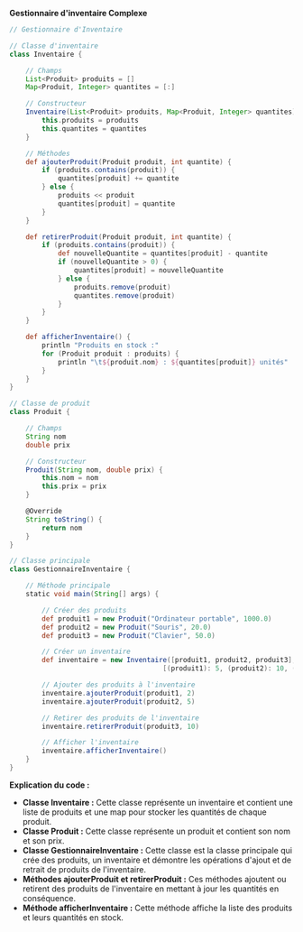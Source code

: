**Gestionnaire d'inventaire Complexe**

```groovy
// Gestionnaire d'Inventaire

// Classe d'inventaire
class Inventaire {

    // Champs
    List<Produit> produits = []
    Map<Produit, Integer> quantites = [:]

    // Constructeur
    Inventaire(List<Produit> produits, Map<Produit, Integer> quantites) {
        this.produits = produits
        this.quantites = quantites
    }

    // Méthodes
    def ajouterProduit(Produit produit, int quantite) {
        if (produits.contains(produit)) {
            quantites[produit] += quantite
        } else {
            produits << produit
            quantites[produit] = quantite
        }
    }

    def retirerProduit(Produit produit, int quantite) {
        if (produits.contains(produit)) {
            def nouvelleQuantite = quantites[produit] - quantite
            if (nouvelleQuantite > 0) {
                quantites[produit] = nouvelleQuantite
            } else {
                produits.remove(produit)
                quantites.remove(produit)
            }
        }
    }

    def afficherInventaire() {
        println "Produits en stock :"
        for (Produit produit : produits) {
            println "\t${produit.nom} : ${quantites[produit]} unités"
        }
    }
}

// Classe de produit
class Produit {

    // Champs
    String nom
    double prix

    // Constructeur
    Produit(String nom, double prix) {
        this.nom = nom
        this.prix = prix
    }

    @Override
    String toString() {
        return nom
    }
}

// Classe principale
class GestionnaireInventaire {

    // Méthode principale
    static void main(String[] args) {

        // Créer des produits
        def produit1 = new Produit("Ordinateur portable", 1000.0)
        def produit2 = new Produit("Souris", 20.0)
        def produit3 = new Produit("Clavier", 50.0)

        // Créer un inventaire
        def inventaire = new Inventaire([produit1, produit2, produit3],
                                      [(produit1): 5, (produit2): 10, (produit3): 20])

        // Ajouter des produits à l'inventaire
        inventaire.ajouterProduit(produit1, 2)
        inventaire.ajouterProduit(produit2, 5)

        // Retirer des produits de l'inventaire
        inventaire.retirerProduit(produit3, 10)

        // Afficher l'inventaire
        inventaire.afficherInventaire()
    }
}
```

**Explication du code :**

* **Classe Inventaire :** Cette classe représente un inventaire et contient une liste de produits et une map pour stocker les quantités de chaque produit.
* **Classe Produit :** Cette classe représente un produit et contient son nom et son prix.
* **Classe GestionnaireInventaire :** Cette classe est la classe principale qui crée des produits, un inventaire et démontre les opérations d'ajout et de retrait de produits de l'inventaire.
* **Méthodes ajouterProduit et retirerProduit :** Ces méthodes ajoutent ou retirent des produits de l'inventaire en mettant à jour les quantités en conséquence.
* **Méthode afficherInventaire :** Cette méthode affiche la liste des produits et leurs quantités en stock.